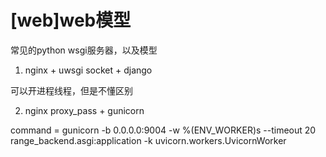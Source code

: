 # [web]web模型


常见的python wsgi服务器，以及模型


1. nginx + uwsgi socket + django


可以开进程线程，但是不懂区别


2. nginx proxy_pass + gunicorn 


command = gunicorn -b 0.0.0.0:9004 -w %(ENV_WORKER)s --timeout 20  range_backend.asgi:application -k uvicorn.workers.UvicornWorker


